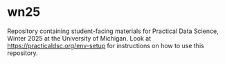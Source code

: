 # wn25
Repository containing student-facing materials for Practical Data Science, Winter 2025 at the University of Michigan. Look at https://practicaldsc.org/env-setup for instructions on how to use this repository.

